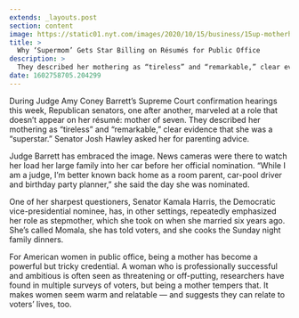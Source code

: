```yaml
--- 
extends: _layouts.post 
section: content 
image: https://static01.nyt.com/images/2020/10/15/business/15up-motherhood-p1/14up-motherhood-sub-facebookJumbo.jpg 
title: > 
  Why ‘Supermom’ Gets Star Billing on Résumés for Public Office 
description: > 
  They described her mothering as “tireless” and “remarkable,” clear evidence that she was a “superstar.” Senator Josh Hawley asked her for parenting advice.News cameras were there to watch her load her large family into her car before her official nomination.She’s called Momala, she has told voters, and she cooks the Sunday night family dinners.For American women in public office, being a mother has become a powerful but tricky credential.It makes women seem warm and relatable — and suggests they can relate to voters’ lives, too. 
date: 1602758705.204299 
--- 
```

During Judge Amy Coney Barrett’s Supreme Court confirmation hearings this week, Republican senators, one after another, marveled at a role that doesn’t appear on her résumé: mother of seven. They described her mothering as “tireless” and “remarkable,” clear evidence that she was a “superstar.” Senator Josh Hawley asked her for parenting advice.

Judge Barrett has embraced the image. News cameras were there to watch her load her large family into her car before her official nomination. “While I am a judge, I’m better known back home as a room parent, car-pool driver and birthday party planner,” she said the day she was nominated.

One of her sharpest questioners, Senator Kamala Harris, the Democratic vice-presidential nominee, has, in other settings, repeatedly emphasized her role as stepmother, which she took on when she married six years ago. She’s called Momala, she has told voters, and she cooks the Sunday night family dinners.

For American women in public office, being a mother has become a powerful but tricky credential. A woman who is professionally successful and ambitious is often seen as threatening or off-putting, researchers have found in multiple surveys of voters, but being a mother tempers that. It makes women seem warm and relatable — and suggests they can relate to voters’ lives, too.